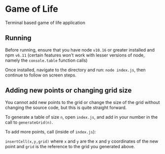 # Game of Life
Terminal based game of life application

## Running

Before running, ensure that you have node `v10.16` or greater installed and npm `v6.11` (certain features won't work with lesser versions of node, namely the `console.table` function calls)

Once installed, navigate to the directory and run: `node index.js`, then continue to follow on screen steps.

## Adding new points or changing grid size

You cannot add new points to the grid or change the size of the grid without changing the source code, but this is quite straight forward.

To generate a table of size `n`, open `index.js`, and add in your number in the call to `generateGrid(n)`.

To add more points, call (inside of `index.js`):

`insertCell(x,y,grid)` where `x` and `y` are the x and y coordinates of the new point and `grid` is the reference to the grid you generated above.
